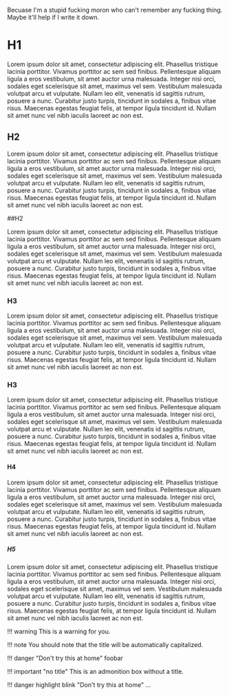 Becuase I'm a stupid fucking moron who can't remember any fucking thing. Maybe it'll help if I write it down.

# H1

Lorem ipsum dolor sit amet, consectetur adipiscing elit. Phasellus tristique lacinia porttitor. Vivamus porttitor ac sem sed finibus. Pellentesque aliquam ligula a eros vestibulum, sit amet auctor urna malesuada. Integer nisi orci, sodales eget scelerisque sit amet, maximus vel sem. Vestibulum malesuada volutpat arcu et vulputate. Nullam leo elit, venenatis id sagittis rutrum, posuere a nunc. Curabitur justo turpis, tincidunt in sodales a, finibus vitae risus. Maecenas egestas feugiat felis, at tempor ligula tincidunt id. Nullam sit amet nunc vel nibh iaculis laoreet ac non est. 

## H2

Lorem ipsum dolor sit amet, consectetur adipiscing elit. Phasellus tristique lacinia porttitor. Vivamus porttitor ac sem sed finibus. Pellentesque aliquam ligula a eros vestibulum, sit amet auctor urna malesuada. Integer nisi orci, sodales eget scelerisque sit amet, maximus vel sem. Vestibulum malesuada volutpat arcu et vulputate. Nullam leo elit, venenatis id sagittis rutrum, posuere a nunc. Curabitur justo turpis, tincidunt in sodales a, finibus vitae risus. Maecenas egestas feugiat felis, at tempor ligula tincidunt id. Nullam sit amet nunc vel nibh iaculis laoreet ac non est. 

##H2

Lorem ipsum dolor sit amet, consectetur adipiscing elit. Phasellus tristique lacinia porttitor. Vivamus porttitor ac sem sed finibus. Pellentesque aliquam ligula a eros vestibulum, sit amet auctor urna malesuada. Integer nisi orci, sodales eget scelerisque sit amet, maximus vel sem. Vestibulum malesuada volutpat arcu et vulputate. Nullam leo elit, venenatis id sagittis rutrum, posuere a nunc. Curabitur justo turpis, tincidunt in sodales a, finibus vitae risus. Maecenas egestas feugiat felis, at tempor ligula tincidunt id. Nullam sit amet nunc vel nibh iaculis laoreet ac non est. 

### H3

Lorem ipsum dolor sit amet, consectetur adipiscing elit. Phasellus tristique lacinia porttitor. Vivamus porttitor ac sem sed finibus. Pellentesque aliquam ligula a eros vestibulum, sit amet auctor urna malesuada. Integer nisi orci, sodales eget scelerisque sit amet, maximus vel sem. Vestibulum malesuada volutpat arcu et vulputate. Nullam leo elit, venenatis id sagittis rutrum, posuere a nunc. Curabitur justo turpis, tincidunt in sodales a, finibus vitae risus. Maecenas egestas feugiat felis, at tempor ligula tincidunt id. Nullam sit amet nunc vel nibh iaculis laoreet ac non est. 

### H3

Lorem ipsum dolor sit amet, consectetur adipiscing elit. Phasellus tristique lacinia porttitor. Vivamus porttitor ac sem sed finibus. Pellentesque aliquam ligula a eros vestibulum, sit amet auctor urna malesuada. Integer nisi orci, sodales eget scelerisque sit amet, maximus vel sem. Vestibulum malesuada volutpat arcu et vulputate. Nullam leo elit, venenatis id sagittis rutrum, posuere a nunc. Curabitur justo turpis, tincidunt in sodales a, finibus vitae risus. Maecenas egestas feugiat felis, at tempor ligula tincidunt id. Nullam sit amet nunc vel nibh iaculis laoreet ac non est. 

#### H4

Lorem ipsum dolor sit amet, consectetur adipiscing elit. Phasellus tristique lacinia porttitor. Vivamus porttitor ac sem sed finibus. Pellentesque aliquam ligula a eros vestibulum, sit amet auctor urna malesuada. Integer nisi orci, sodales eget scelerisque sit amet, maximus vel sem. Vestibulum malesuada volutpat arcu et vulputate. Nullam leo elit, venenatis id sagittis rutrum, posuere a nunc. Curabitur justo turpis, tincidunt in sodales a, finibus vitae risus. Maecenas egestas feugiat felis, at tempor ligula tincidunt id. Nullam sit amet nunc vel nibh iaculis laoreet ac non est. 

##### H5

Lorem ipsum dolor sit amet, consectetur adipiscing elit. Phasellus tristique lacinia porttitor. Vivamus porttitor ac sem sed finibus. Pellentesque aliquam ligula a eros vestibulum, sit amet auctor urna malesuada. Integer nisi orci, sodales eget scelerisque sit amet, maximus vel sem. Vestibulum malesuada volutpat arcu et vulputate. Nullam leo elit, venenatis id sagittis rutrum, posuere a nunc. Curabitur justo turpis, tincidunt in sodales a, finibus vitae risus. Maecenas egestas feugiat felis, at tempor ligula tincidunt id. Nullam sit amet nunc vel nibh iaculis laoreet ac non est. 

!!! warning
    This is a warning for you.

!!! note
    You should note that the title will be automatically capitalized.

!!! danger "Don't try this at home"
    foobar

!!! important "no title"
    This is an admonition box without a title.

!!! danger highlight blink "Don't try this at home"
    ...